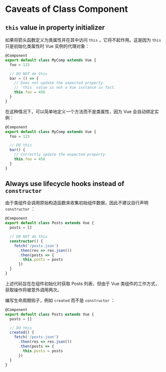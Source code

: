 # Caveats of Class Component

## `this` value in property initializer

如果将箭头函数定义为类属性并在其中访问 `this` ，它将不起作用。这是因为 `this` 只是初始化类属性时 Vue 实例的代理对象：

```ts
@Component
export default class MyComp extends Vue {
  foo = 123

  // DO NOT do this
  bar = () => {
    // Does not update the expected property.
    // `this` value is not a Vue instance in fact.
    this.foo = 456
  }
}
```

在这种情况下，可以简单地定义一个方法而不是类属性，因为 Vue 会自动绑定实例：

```ts
@Component
export default class MyComp extends Vue {
  foo = 123

  // DO this
  bar() {
    // Correctly update the expected property.
    this.foo = 456
  }
}
```

## Always use lifecycle hooks instead of `constructor`

由于类组件会调用原始构造函数来收集初​​始组件数据，因此不建议自行声明 `constructor` ：

```ts
@Component
export default class Posts extends Vue {
  posts = []

  // DO NOT do this
  constructor() {
    fetch('/posts.json')
      .then(res => res.json())
      .then(posts => {
        this.posts = posts
      })
  }
}
```

上述代码旨在在组件初始化时获取 Posts 列表，但由于 Vue 类组件的工作方式，获取操作将被意外调用两次。

编写生命周期钩子，例如 `created` 而不是 `constructor` ：

```ts
@Component
export default class Posts extends Vue {
  posts = []

  // DO this
  created() {
    fetch('/posts.json')
      .then(res => res.json())
      .then(posts => {
        this.posts = posts
      })
  }
}
```